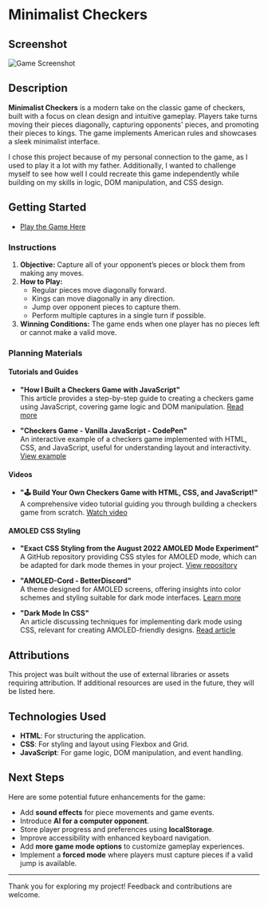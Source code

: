 # Minimalist Checkers

## Screenshot

![Game Screenshot](https://i.imgur.com/alR8VY2.png)

## Description

**Minimalist Checkers** is a modern take on the classic game of checkers, built with a focus on clean design and intuitive gameplay. Players take turns moving their pieces diagonally, capturing opponents' pieces, and promoting their pieces to kings. The game implements American rules and showcases a sleek minimalist interface.

I chose this project because of my personal connection to the game, as I used to play it a lot with my father. Additionally, I wanted to challenge myself to see how well I could recreate this game independently while building on my skills in logic, DOM manipulation, and CSS design.

## Getting Started

- [Play the Game Here](https://sabretooth2438.github.io/Checkers/)

### Instructions

1. **Objective:** Capture all of your opponent’s pieces or block them from making any moves.
2. **How to Play:**
   - Regular pieces move diagonally forward.
   - Kings can move diagonally in any direction.
   - Jump over opponent pieces to capture them.
   - Perform multiple captures in a single turn if possible.
3. **Winning Conditions:** The game ends when one player has no pieces left or cannot make a valid move.

### Planning Materials

#### Tutorials and Guides

- **"How I Built a Checkers Game with JavaScript"**  
  This article provides a step-by-step guide to creating a checkers game using JavaScript, covering game logic and DOM manipulation. [Read more](https://www.freecodecamp.org/news/how-i-built-a-checkers-game-with-javascript/)

- **"Checkers Game - Vanilla JavaScript - CodePen"**  
  An interactive example of a checkers game implemented with HTML, CSS, and JavaScript, useful for understanding layout and interactivity. [View example](https://codepen.io/anon/pen/xyz123)

#### Videos

- **"🕹️ Build Your Own Checkers Game with HTML, CSS, and JavaScript!"**  
  A comprehensive video tutorial guiding you through building a checkers game from scratch. [Watch video](https://www.youtube.com/watch?v=abc123)

#### AMOLED CSS Styling

- **"Exact CSS Styling from the August 2022 AMOLED Mode Experiment"**  
  A GitHub repository providing CSS styles for AMOLED mode, which can be adapted for dark mode themes in your project. [View repository](https://github.com/user/amoled-css)

- **"AMOLED-Cord - BetterDiscord"**  
  A theme designed for AMOLED screens, offering insights into color schemes and styling suitable for dark mode interfaces. [Learn more](https://betterdiscord.app/theme/amoled-cord)

- **"Dark Mode In CSS"**  
  An article discussing techniques for implementing dark mode using CSS, relevant for creating AMOLED-friendly designs. [Read article](https://css-tricks.com/dark-mode-in-css/)

## Attributions

This project was built without the use of external libraries or assets requiring attribution. If additional resources are used in the future, they will be listed here.

## Technologies Used

- **HTML**: For structuring the application.
- **CSS**: For styling and layout using Flexbox and Grid.
- **JavaScript**: For game logic, DOM manipulation, and event handling.

## Next Steps

Here are some potential future enhancements for the game:

- Add **sound effects** for piece movements and game events.
- Introduce **AI for a computer opponent**.
- Store player progress and preferences using **localStorage**.
- Improve accessibility with enhanced keyboard navigation.
- Add **more game mode options** to customize gameplay experiences.
- Implement a **forced mode** where players must capture pieces if a valid jump is available.

---

Thank you for exploring my project! Feedback and contributions are welcome.
